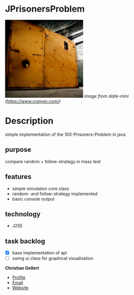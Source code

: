 # JPrisonersProblem
![LOGO](IMG/logo.jpg)
*image from dalle-mini (https://www.craiyon.com/)*

# Description 
simple implementation of the 100-Prisoners-Problem in java

## purpose
compare random + follow-strategy in mass test
	
## features
* simple simulation core class
* random- and follow-strategy implemented
* basic console output
	
## technology
* J2SE

## task backlog
- [x] base implementation of api
- [ ] swing ui class for graphical visualisation

**Christian Gellert**

- [Profile](https://github.com/fuerchtegottt "Christian Gellert")
- [Email](mailto:christian.gellert@web.de?subject=Hi% "Hi!")
- [Website](http://www.g3ll3rt.de "Welcome")